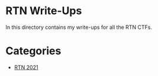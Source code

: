 ﻿**RTN Write-Ups**
==========
In this directory contains my write-ups for all the RTN CTFs.

**Categories**
==========
- [RTN 2021](2021)